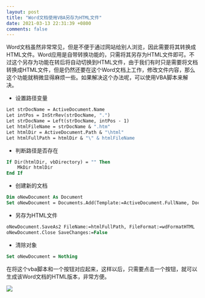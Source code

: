 ```yaml
---
layout: post
title: "Word文档使用VBA另存为HTML文件"
date: 2021-03-13 22:31:39 +0800
comments: false
---
```


Word文档虽然非常常见，但是不便于通过网站给别人浏览，因此需要将其转换成HTML文件。Word应用是自带转换功能的，只需将其另存为HTML文件即可。不过这个另存为功能在转后将自动切换到HTML文件，由于我们有时只是需要将文档转换成HTML文件，但是仍然还要在这个Word文档上工作，修改文件内容，那么这个功能就稍微显得麻烦一些。如果解决这个办法呢，可以使用VBA脚本来解决。

- 设置路径变量

```vb
Let strDocName = ActiveDocument.Name
Let intPos = InStrRev(strDocName, ".")
Let strDocName = Left(strDocName, intPos - 1)
Let htmlFileName = strDocName & ".htm"
Let htmlDir = ActiveDocument.Path & "\html"
Let htmlFullPath = htmlDir & "\" & htmlFileName
```

- 判断路径是否存在

```vb
If Dir(htmlDir, vbDirectory) = "" Then
    MkDir htmlDir
End If
```

- 创建新的文档 

```vb
Dim oNewDocument As Document
Set oNewDocument = Documents.Add(Template:=ActiveDocument.FullName, DocumentType:=wdNewBlankDocument, Visible:=False)
```

- 另存为HTML文件

```vb
oNewDocument.SaveAs2 FileName:=htmlFullPath, FileFormat:=wdFormatHTML
oNewDocument.Close SaveChanges:=False
```

- 清除对象

```vb
Set oNewDocument = Nothing
```

在将这个vba脚本和一个按钮对应起来，这样以后，只需要点击一个按钮，就可以生成该Word文档的HTML版本，非常方便。

![](https://jekyll-1251110281.file.myqcloud.com/images/示例文件_20210317_compressed_masked.jpg)